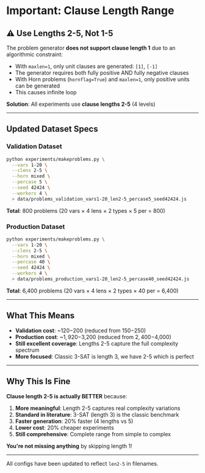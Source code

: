 # Important: Clause Length Range

## ⚠️ Use Lengths 2-5, Not 1-5

The problem generator **does not support clause length 1** due to an algorithmic constraint:

- With `maxlen=1`, only unit clauses are generated: `[1]`, `[-1]`
- The generator requires both fully positive AND fully negative clauses
- With Horn problems (`hornflag=True`) and `maxlen=1`, only positive units can be generated
- This causes infinite loop

**Solution**: All experiments use **clause lengths 2-5** (4 levels)

---

## Updated Dataset Specs

### Validation Dataset
```bash
python experiments/makeproblems.py \
  --vars 1-20 \
  --clens 2-5 \
  --horn mixed \
  --percase 5 \
  --seed 42424 \
  --workers 4 \
  > data/problems_validation_vars1-20_len2-5_percase5_seed42424.js
```

**Total**: 800 problems (20 vars × 4 lens × 2 types × 5 per = 800)

### Production Dataset
```bash
python experiments/makeproblems.py \
  --vars 1-20 \
  --clens 2-5 \
  --horn mixed \
  --percase 40 \
  --seed 42424 \
  --workers 4 \
  > data/problems_production_vars1-20_len2-5_percase40_seed42424.js
```

**Total**: 6,400 problems (20 vars × 4 lens × 2 types × 40 per = 6,400)

---

## What This Means

- **Validation cost**: ~$120-$200 (reduced from $150-$250)
- **Production cost**: ~$1,920-$3,200 (reduced from $2,400-$4,000)
- **Still excellent coverage**: Lengths 2-5 capture the full complexity spectrum
- **More focused**: Classic 3-SAT is length 3, we have 2-5 which is perfect

---

## Why This Is Fine

**Clause length 2-5 is actually BETTER** because:
1. **More meaningful**: Length 2-5 captures real complexity variations
2. **Standard in literature**: 3-SAT (length 3) is the classic benchmark
3. **Faster generation**: 20% faster (4 lengths vs 5)
4. **Lower cost**: 20% cheaper experiments
5. **Still comprehensive**: Complete range from simple to complex

**You're not missing anything** by skipping length 1!

---

All configs have been updated to reflect `len2-5` in filenames.

